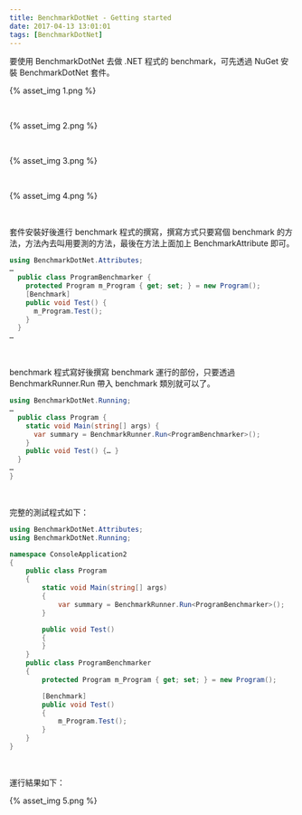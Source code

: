 ```yaml
---
title: BenchmarkDotNet - Getting started
date: 2017-04-13 13:01:01
tags: [BenchmarkDotNet]
---
```


要使用 BenchmarkDotNet 去做 .NET 程式的 benchmark，可先透過 NuGet 安裝 BenchmarkDotNet 套件。  

<!-- More -->

{% asset_img 1.png %}

<br/>


{% asset_img 2.png %}

<br/>


{% asset_img 3.png %}

<br/>


{% asset_img 4.png %}

<br/>


套件安裝好後進行 benchmark 程式的撰寫，撰寫方式只要寫個 benchmark 的方法，方法內去叫用要測的方法，最後在方法上面加上 BenchmarkAttribute 即可。  

```c#
using BenchmarkDotNet.Attributes; 
…
  public class ProgramBenchmarker { 
    protected Program m_Program { get; set; } = new Program(); 
    [Benchmark] 
	public void Test() { 
      m_Program.Test(); 
    } 
  } 
…
```

<br/>


benchmark 程式寫好後撰寫 benchmark 運行的部份，只要透過 BenchmarkRunner.Run 帶入 benchmark 類別就可以了。  

```c#
using BenchmarkDotNet.Running; 
…
  public class Program { 
    static void Main(string[] args) { 
      var summary = BenchmarkRunner.Run<ProgramBenchmarker>(); 
    } 
    public void Test() {… } 
  } 
…
}
```

<br/>


完整的測試程式如下：

```c#
using BenchmarkDotNet.Attributes;
using BenchmarkDotNet.Running;

namespace ConsoleApplication2
{
    public class Program
    {
        static void Main(string[] args)
        {
            var summary = BenchmarkRunner.Run<ProgramBenchmarker>();
        }

        public void Test()
        {
        }
    }
    public class ProgramBenchmarker
    {
        protected Program m_Program { get; set; } = new Program();

        [Benchmark]
        public void Test()
        {
            m_Program.Test();
        }
    }
}
```

<br/>


運行結果如下：  

{% asset_img 5.png %}

<br/>